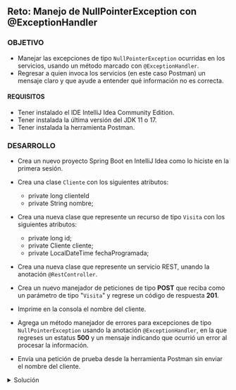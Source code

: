 ## Reto: Manejo de NullPointerException con @ExceptionHandler

### OBJETIVO
- Manejar las excepciones de tipo `NullPointerException` ocurridas en los servicios, usando un método marcado con `@ExceptionHandler`.
- Regresar a quien invoca los servicios (en este caso Postman) un mensaje claro y que ayude a entender qué información no es correcta.

#### REQUISITOS
- Tener instalado el IDE IntelliJ Idea Community Edition.
- Tener instalada la última versión del JDK 11 o 17.
- Tener instalada la herramienta Postman.

### DESARROLLO
- Crea un nuevo proyecto Spring Boot en IntelliJ Idea como lo hiciste en la primera sesión.

- Crea una clase `Cliente` con los siguientes atributos:
    - private long clienteId
    - private String nombre;

- Crea una nueva clase que represente un recurso de tipo `Visita` con los siguientes atributos: 
    - private long id;
    - private Cliente cliente;
    - private LocalDateTime fechaProgramada;
    
- Crea una nueva clase que represente un servicio REST, unando la anotación `@RestController`.
- Crea un nuevo manejador de peticiones de tipo **POST** que reciba como un parámetro de tipo "`Visita`" y regrese un código de respuesta **201**.
- Imprime en la consola el nombre del cliente.
- Agrega un método manejador de errores para excepciones de tipo `NullPointerException` usando la anotación `@ExceptionHandler`, en la que regreses un estatus **500** y un mensaje indicando que ocurrió un error al procesar la información.
- Envía una petición de prueba desde la herramienta Postman sin enviar el nombre del cliente.


<details>
	<summary>Solución</summary>
1. Crea un proyecto Maven usando Spring Initializr desde el IDE IntelliJ Idea.

2. En la ventana que se abre selecciona las siguientes opciones:
- Grupo, artefacto y nombre del proyecto. 
- Tipo de proyecto: **Maven Project**. 
- Lenguaje: **Java**. 
- Forma de empaquetar la aplicación: **jar**. 
- Versión de Java: **11** o **17**.

3. En la siguiente ventana elige Spring Web como dependencia del proyecto:

4. Dale un nombre y una ubicación al proyecto y presiona el botón Finish.

En el proyecto que se acaba de crear debes tener el siguiente paquete: `org.bedu.java.backend.sesion3.reto2`. Dentro crea dos subpaquetes: `model` y `controllers`.

5. En el paquete `model` crea una nueva clase llamada `Cliente` con los siguientes atributos:
```java
    private long clienteId;
    private String nombre;
```

No olvides colocar los *setter*s y *getter*s de los atributos anteriores.

6. Dentro del paquete `model` crea una nueva clase llamada "`Visita`" con los siguientes atributos:

```java
    private long id;
    private Cliente cliente;
    private LocalDateTime fechaProgramada;
```

Agrega también los *getter*s y *setter*s de cada atributo.

7. En el paquete `controllers` agrega una clase llamada `VisitaController` y decórala con la anotación `@RestController`, de la siguiente forma:

```java
  @RestController
public class VisitaController {
}
```

8. Agrega un nuevo manejador de peticiones tipo `POST` el cual reciba como parámetro un objeto de tipo `Visita` y regrese un objeto de tipo `ResponseEntity`, de la siguiente forma:

```
    @PostMapping("/visita")
    public ResponseEntity<Void> creaVisita(@RequestBody Visita visita){
        return ResponseEntity.created(URI.create("1")).build();
    }
```

9. Imprime el nombre del cliente:

```java
    @PostMapping("/visita")
    public ResponseEntity<Void> creaVisita(@RequestBody Visita visita){
        System.out.println("El cliente es " + visita.getCliente().getNombre());
        
        return ResponseEntity.created(URI.create("1")).build();
    }
```

10. Desde Postman envía una petición JSON con la siguiente información:

```json
{
    "fechaProgramada": "2020-12-11T09:00:00"
}
```

En Postman debes obtener un error con estatus **500**: 

![imagen](img/img_01.png)

y en la consola de IntelliJ el siguiente `NullPointerException` (que es lo que estamos buscando):

![imagen](img/img_02.png)

11. Agrega u nuevo método y decóralo con la anotación `@ResponseStatus` para indicar que se regresará un estatus **500** (Internal Server Error) y con `@ExceptionHandler` para indicar que este es el tipo de errores que debe manejar. El método regresará una cadena con el mensaje indicando que ocurrió un error y recibirá como parámetro la `NullPointerException` que originó el problema:

```java
    @ResponseStatus(HttpStatus.INTERNAL_SERVER_ERROR)
    @ExceptionHandler(NullPointerException.class)
    public String manejaNullPointerException(NullPointerException npe){
        return "Ocurrió un error en el servidor al procesar la petición";
    }
```

12. Vuelve a lanzar la petición desde Postman, en esta ocasión debes obtener una respuesta con el texto que regresamos desde el método en el servidor:

![imagen](img/img_03.png)

</details>
